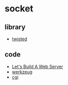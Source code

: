 ﻿# socket

## library

- [twisted](https://github.com/gaoxinge/network/tree/master/socket/library/twisted)

## code

- [Let's Build A Web Server](https://github.com/gaoxinge/network/tree/master/socket/code/Let's%20Build%20A%20Web%20Server)
- [werkzeug](https://github.com/gaoxinge/network/tree/master/socket/code/werkzeug)
- [cgi](https://github.com/gaoxinge/network/tree/master/socket/code/cgi)